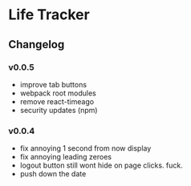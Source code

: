 # Life Tracker

## Changelog

### v0.0.5

- improve tab buttons
- webpack root modules
- remove react-timeago
- security updates (npm)

### v0.0.4

- fix annoying 1 second from now display
- fix annoying leading zeroes
- logout button still wont hide on page clicks. fuck.
- push down the date

